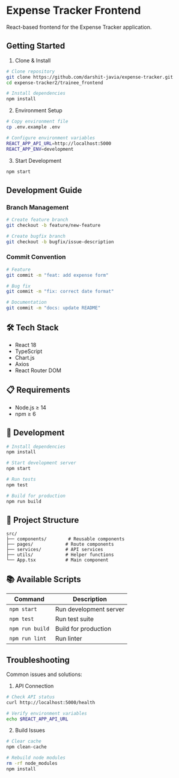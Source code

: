 # Expense Tracker Frontend

React-based frontend for the Expense Tracker application.

## Getting Started

1. Clone & Install
```bash
# Clone repository
git clone https://github.com/darshit-javia/expense-tracker.git
cd expense-tracker2/trainee_frontend

# Install dependencies
npm install
```

2. Environment Setup
```bash
# Copy environment file
cp .env.example .env

# Configure environment variables
REACT_APP_API_URL=http://localhost:5000
REACT_APP_ENV=development
```

3. Start Development
```bash
npm start
```

## Development Guide

### Branch Management
```bash
# Create feature branch
git checkout -b feature/new-feature

# Create bugfix branch
git checkout -b bugfix/issue-description
```

### Commit Convention
```bash
# Feature
git commit -m "feat: add expense form"

# Bug fix
git commit -m "fix: correct date format"

# Documentation
git commit -m "docs: update README"
```

## 🛠️ Tech Stack

- React 18
- TypeScript
- Chart.js
- Axios
- React Router DOM

## 📋 Requirements

- Node.js ≥ 14
- npm ≥ 6

## 🚀 Development

```bash
# Install dependencies
npm install

# Start development server
npm start

# Run tests
npm test

# Build for production
npm run build
```

## 📁 Project Structure

```
src/
├── components/        # Reusable components
├── pages/            # Route components
├── services/         # API services
├── utils/            # Helper functions
└── App.tsx           # Main component
```

## 📚 Available Scripts

| Command | Description |
|---------|-------------|
| `npm start` | Run development server |
| `npm test` | Run test suite |
| `npm run build` | Build for production |
| `npm run lint` | Run linter |


## Troubleshooting

Common issues and solutions:

1. API Connection
```bash
# Check API status
curl http://localhost:5000/health

# Verify environment variables
echo $REACT_APP_API_URL
```

2. Build Issues
```bash
# Clear cache
npm clean-cache

# Rebuild node modules
rm -rf node_modules
npm install
```





